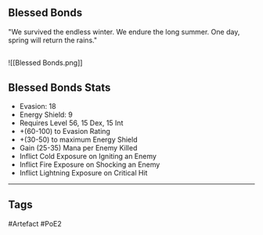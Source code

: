 ## Blessed Bonds
"We survived the endless winter.
We endure the long summer.
One day, spring will return the rains."
##
![[Blessed Bonds.png]]
## Blessed Bonds Stats
- Evasion: 18
- Energy Shield: 9
- Requires Level 56, 15 Dex, 15 Int
- +(60-100) to Evasion Rating
- +(30-50) to maximum Energy Shield
- Gain (25-35) Mana per Enemy Killed
- Inflict Cold Exposure on Igniting an Enemy
- Inflict Fire Exposure on Shocking an Enemy
- Inflict Lightning Exposure on Critical Hit


---
## Tags
#Artefact
#PoE2
